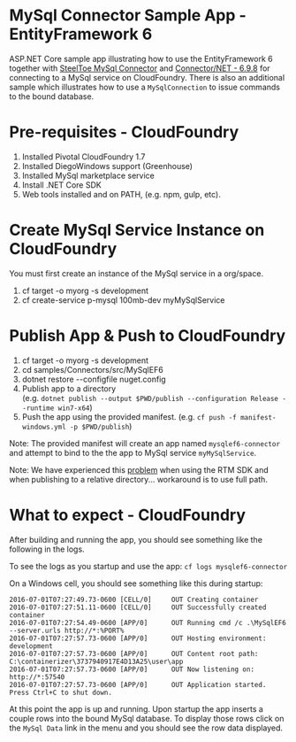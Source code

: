 ﻿# MySql Connector Sample App - EntityFramework 6
ASP.NET Core sample app illustrating how to use the EntityFramework 6 together with [SteelToe MySql Connector](https://github.com/SteelToeOSS/Connectors/tree/master/src/SteelToe.CloudFoundry.Connector.MySql) and [Connector/NET - 6.9.8](https://dev.mysql.com/downloads/connector/net/) for connecting to a MySql service on CloudFoundry. There is also an additional sample which illustrates how to use a `MySqlConnection` to issue commands to the bound database.

# Pre-requisites - CloudFoundry

1. Installed Pivotal CloudFoundry 1.7
2. Installed DiegoWindows support (Greenhouse)
3. Installed MySql marketplace service
4. Install .NET Core SDK
5. Web tools installed and on PATH, (e.g. npm, gulp, etc).  

# Create MySql Service Instance on CloudFoundry
You must first create an instance of the MySql service in a org/space.

1. cf target -o myorg -s development
2. cf create-service p-mysql 100mb-dev myMySqlService 

# Publish App & Push to CloudFoundry

1. cf target -o myorg -s development
2. cd samples/Connectors/src/MySqlEF6
3. dotnet restore --configfile nuget.config
4. Publish app to a directory  
(e.g. `dotnet publish --output $PWD/publish --configuration Release --runtime win7-x64`)
5. Push the app using the provided manifest.
 (e.g.  `cf push -f manifest-windows.yml -p $PWD/publish`)

Note: The provided manifest will create an app named `mysqlef6-connector` and attempt to bind to the the app to MySql service `myMySqlService`.

Note: We have experienced this [problem](https://github.com/dotnet/cli/issues/3283) when using the RTM SDK and when publishing to a relative directory... workaround is to use full path.

# What to expect - CloudFoundry
After building and running the app, you should see something like the following in the logs. 

To see the logs as you startup and use the app: `cf logs mysqlef6-connector`

On a Windows cell, you should see something like this during startup:
```
2016-07-01T07:27:49.73-0600 [CELL/0]     OUT Creating container
2016-07-01T07:27:51.11-0600 [CELL/0]     OUT Successfully created container
2016-07-01T07:27:54.49-0600 [APP/0]      OUT Running cmd /c .\MySqlEF6 --server.urls http://*:%PORT%
2016-07-01T07:27:57.73-0600 [APP/0]      OUT Hosting environment: development
2016-07-01T07:27:57.73-0600 [APP/0]      OUT Content root path: C:\containerizer\3737940917E4D13A25\user\app
2016-07-01T07:27:57.73-0600 [APP/0]      OUT Now listening on: http://*:57540
2016-07-01T07:27:57.73-0600 [APP/0]      OUT Application started. Press Ctrl+C to shut down.
```
At this point the app is up and running.  Upon startup the app inserts a couple rows into the bound MySql database. To display those rows click on the `MySql Data` link in the menu and you should see the row data displayed.